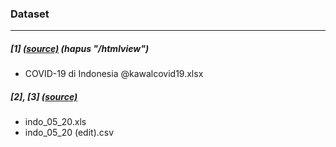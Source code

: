 ### Dataset
-----------
##### \[1\] [(source)](http://kcov.id/daftarpositif) (hapus "/htmlview")
- COVID-19 di Indonesia @kawalcovid19.xlsx

##### \[2\], \[3\] [(source)](https://www.bps.go.id/statictable/2014/09/08/945/rata-rata-pengeluaran-per-kapita-sebulan-di-daerah-perkotaan-dan-perdesaan-menurut-provinsi-dan-kelompok-barang-rupiah-2011-2018.html)
- indo_05_20.xls
- indo_05_20 (edit).csv
